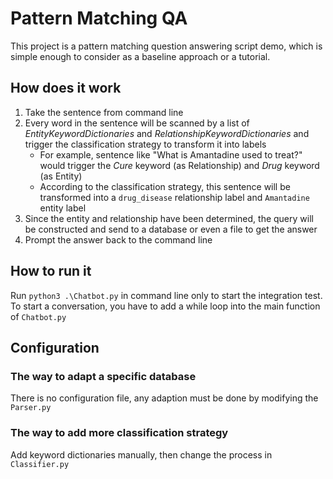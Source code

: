 # Pattern Matching QA

This project is a pattern matching question answering script demo, which is simple enough to consider as a baseline approach or a tutorial.

## How does it work

1. Take the sentence from command line
1. Every word in the sentence will be scanned by a list of _EntityKeywordDictionaries_ and _RelationshipKeywordDictionaries_ and trigger the classification strategy to transform it into labels
    - For example, sentence like "What is Amantadine used to treat?" would trigger the _Cure_ keyword (as Relationship) and _Drug_ keyword (as Entity)
    - According to the classification strategy, this sentence will be transformed into a `drug_disease` relationship label and `Amantadine` entity label
1. Since the entity and relationship have been determined, the query will be constructed and send to a database or even a file to get the answer
1. Prompt the answer back to the command line

## How to run it

Run `python3 .\Chatbot.py` in command line only to start the integration test. To start a conversation, you have to add a while loop into the main function of `Chatbot.py`

## Configuration

### The way to adapt a specific database

There is no configuration file, any adaption must be done by modifying the `Parser.py`

### The way to add more classification strategy

Add keyword dictionaries manually, then change the process in `Classifier.py`
